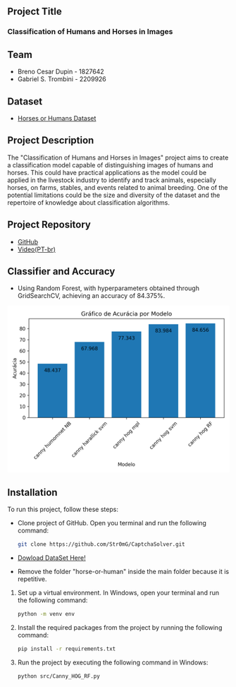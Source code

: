 ## Project Title

### Classification of Humans and Horses in Images

## Team

- Breno Cesar Dupin - 1827642
- Gabriel S. Trombini - 2209926

## Dataset

- [Horses or Humans Dataset](https://www.kaggle.com/sanikamal/horses-or-humans-dataset)

## Project Description

The "Classification of Humans and Horses in Images" project aims to create a classification model capable of distinguishing images of humans and horses. This could have practical applications as the model could be applied in the livestock industry to identify and track animals, especially horses, on farms, stables, and events related to animal breeding. One of the potential limitations could be the size and diversity of the dataset and the repertoire of knowledge about classification algorithms.

## Project Repository

- [GitHub](https://github.com/Str0mG/HumanVsHorses-CA013IC)
- [Video(PT-br)](https://youtu.be/)

## Classifier and Accuracy

- Using Random Forest, with hyperparameters obtained through GridSearchCV, achieving an accuracy of 84.375%.

![Confusion Matrix](https://github.com/Str0mG/HumanVsHorses-CA013IC/blob/main/GraficoAcuracia.png)

## Installation

To run this project, follow these steps:

- Clone project of GitHub. Open you terminal and run the following command:

  ```bash
  git clone https://github.com/Str0mG/CaptchaSolver.git
  ```

- [Dowload DataSet Here!](https://www.kaggle.com/datasets/sanikamal/horses-or-humans-dataset)

- Remove the folder "horse-or-human" inside the main folder because it is repetitive.

1. Set up a virtual environment. In Windows, open your terminal and run the following command:

   ```bash
   python -m venv env
   ```

2. Install the required packages from the project by running the following command:

   ```bash
   pip install -r requirements.txt
   ```

3. Run the project by executing the following command in Windows:

   ```bash
   python src/Canny_HOG_RF.py
   ```

